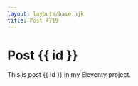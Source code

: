 ```yaml
---
layout: layouts/base.njk
title: Post 4719
---
```


# Post {{ id }}

This is post {{ id }} in my Eleventy project.
